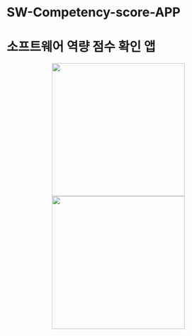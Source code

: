 # SW-Competency-score-APP
# 소프트웨어 역량 점수 확인 앱
<center><img src="https://user-images.githubusercontent.com/98318326/229279840-dbb13ef7-bc32-4152-968c-ee17b4066eee.png" width="300" height="300"></center>
<b>

<center><img src="https://user-images.githubusercontent.com/98318326/229279894-e0fcbbc3-49d8-4587-b0c1-78f47ebeaea4.png" width="300" height="300"></center>



